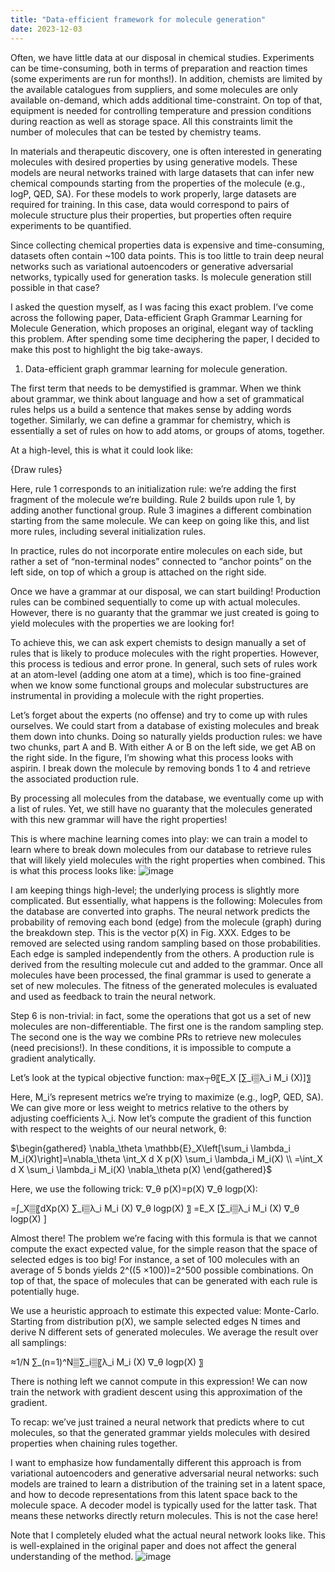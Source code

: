 ```yaml
---
title: "Data-efficient framework for molecule generation"
date: 2023-12-03
---
```


Often, we have little data at our disposal in chemical studies. Experiments can be time-consuming, both in terms of preparation and reaction times (some experiments are run for months!). In addition, chemists are limited by the available catalogues from suppliers, and some molecules are only available on-demand, which adds additional time-constraint. On top of that, equipment is needed for controlling temperature and pression conditions during reaction as well as storage space. All this constraints limit the number of molecules that can be tested by chemistry teams. 

In materials and therapeutic discovery, one is often interested in generating molecules with desired properties by using generative models. These models are neural networks trained with large datasets that can infer new chemical compounds starting from the properties of the molecule (e.g., logP, QED, SA). For these models to work properly, large datasets are required for training. In this case, data would correspond to pairs of molecule structure plus their properties, but properties often require experiments to be quantified. 

Since collecting chemical properties data is expensive and time-consuming, datasets often contain ~100 data points. This is too little to train deep neural networks such as variational autoencoders or generative adversarial networks, typically used for generation tasks. Is molecule generation still possible in that case?

I asked the question myself, as I was facing this exact problem. I’ve come across the following paper, Data-efficient Graph Grammar Learning for Molecule Generation, which proposes an original, elegant way of tackling this problem. After spending some time deciphering the paper, I decided to make this post to highlight the big take-aways.


1.	Data-efficient graph grammar learning for molecule generation.

The first term that needs to be demystified is grammar. When we think about grammar, we think about language and how a set of grammatical rules helps us a build a sentence that makes sense by adding words together. Similarly, we can define a grammar for chemistry, which is essentially a set of rules on how to add atoms, or groups of atoms, together.

At a high-level, this is what it could look like:

{Draw rules}

Here, rule 1 corresponds to an initialization rule: we’re adding the first fragment of the molecule we’re building. Rule 2 builds upon rule 1, by adding another functional group. Rule 3 imagines a different combination starting from the same molecule. We can keep on going like this, and list more rules, including several initialization rules.

In practice, rules do not incorporate entire molecules on each side, but rather a set of “non-terminal nodes” connected to “anchor points” on the left side, on top of which a group is attached on the right side. 

Once we have a grammar at our disposal, we can start building! Production rules can be combined sequentially to come up with actual molecules. However, there is no guaranty that the grammar we just created is going to yield molecules with the properties we are looking for! 

To achieve this, we can ask expert chemists to design manually a set of rules that is likely to produce molecules with the right properties. However, this process is tedious and error prone. In general, such sets of rules work at an atom-level (adding one atom at a time), which is too fine-grained when we know some functional groups and molecular substructures are instrumental in providing a molecule with the right properties. 

Let’s forget about the experts (no offense) and try to come up with rules ourselves. We could start from a database of existing molecules and break them down into chunks. Doing so naturally yields production rules: we have two chunks, part A and B. With either A or B on the left side, we get AB on the right side. In the figure, I’m showing what this process looks with aspirin. I break down the molecule by removing bonds 1 to 4 and retrieve the associated production rule.

By processing all molecules from the database, we eventually come up with a list of rules. Yet, we still have no guaranty that the molecules generated with this new grammar will have the right properties! 

This is where machine learning comes into play: we can train a model to learn where to break down molecules from our database to retrieve rules that will likely yield molecules with the right properties when combined. This is what this process looks like:
![image](https://github.com/MatDagommer/skills-github-pages/assets/64140055/8671dfcb-6883-47da-8db4-bd21dcfc4b12)


I am keeping things high-level; the underlying process is slightly more complicated. But essentially, what happens is the following:
	Molecules from the database are converted into graphs.
	The neural network predicts the probability of removing each bond (edge) from the molecule (graph) during the breakdown step. This is the vector p(X) in Fig. XXX.
	Edges to be removed are selected using random sampling based on those probabilities. Each edge is sampled independently from the others. 
	A production rule is derived from the resulting molecule cut and added to the grammar.
	Once all molecules have been processed, the final grammar is used to generate a set of new molecules.
	The fitness of the generated molecules is evaluated and used as feedback to train the neural network.

Step 6 is non-trivial: in fact, some the operations that got us a set of new molecules are non-differentiable.  The first one is the random sampling step. The second one is the way we combine PRs to retrieve new molecules (need precisions!). In these conditions, it is impossible to compute a gradient analytically. 

Let’s look at the typical objective function:
max┬θ⁡〖E_X [∑_i▒λ_i  M_i (X)]〗

Here, M_i’s represent metrics we’re trying to maximize (e.g., logP, QED, SA). We can give more or less weight to metrics relative to the others by adjusting coefficients λ_i. Now let’s compute the gradient of this function with respect to the weights of our neural network, θ:


$\begin{gathered}
\nabla_\theta \mathbb{E}_X\left[\sum_i \lambda_i M_i(X)\right]=\nabla_\theta \int_X d X p(X) \sum_i \lambda_i M_i(X) \\
=\int_X d X \sum_i \lambda_i M_i(X) \nabla_\theta p(X)
\end{gathered}$

Here, we use the following trick: ∇_θ p(X)=p(X) ∇_θ  log⁡p(X):

=∫_X▒〖dXp(X) ∑_i▒λ_i  M_i (X) ∇_θ  log⁡p(X) 〗
=E_X [∑_i▒λ_i  M_i (X) ∇_θ  log⁡p(X) ]

Almost there! The problem we’re facing with this formula is that we cannot compute the exact expected value, for the simple reason that the space of selected edges is too big! For instance, a set of 100 molecules with an average of 5 bonds yields 2^((5 ×100))=2^500 possible combinations. On top of that, the space of molecules that can be generated with each rule is potentially huge. 
 
We use a heuristic approach to estimate this expected value: Monte-Carlo. Starting from distribution p(X), we sample selected edges N times and derive N different sets of generated molecules. We average the result over all samplings:

≈1/N ∑_(n=1)^N▒∑_i▒〖λ_i M_i (X) ∇_θ  log⁡p(X) 〗

There is nothing left we cannot compute in this expression! We can now train the network with gradient descent using this approximation of the gradient. 

To recap: we’ve just trained a neural network that predicts where to cut molecules, so that the generated grammar yields molecules with desired properties when chaining rules together.

I want to emphasize how fundamentally different this approach is from variational autoencoders and generative adversarial neural networks: such models are trained to learn a distribution of the training set in a latent space, and how to decode representations from this latent space back to the molecule space. A decoder model is typically used for the latter task. That means these networks directly return molecules. This is not the case here!

Note that I completely eluded what the actual neural network looks like. This is well-explained in the original paper and does not affect the general understanding of the method.
![image](https://github.com/MatDagommer/skills-github-pages/assets/64140055/091e3a3e-a776-4173-9559-e0e2fd7ec361)


